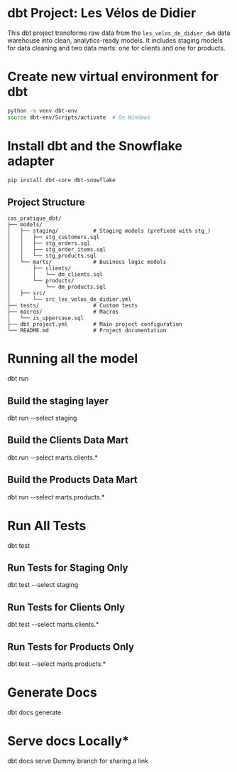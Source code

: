 # dbt Project: Les Vélos de Didier

This dbt project transforms raw data from the `les_velos_de_didier_dwh` data warehouse into clean, analytics-ready models. It includes staging models for data cleaning and two data marts: one for clients and one for products.

# Create new virtual environment for dbt
```bash
python -m venv dbt-env 
source dbt-env/Scripts/activate  # On Windows
```

# Install dbt and the Snowflake adapter
```bash
pip install dbt-core dbt-snowflake
```

## Project Structure
```plaintext
cas_pratique_dbt/
├── models/
│   ├── staging/           # Staging models (prefixed with stg_)
│   │   ├── stg_customers.sql
│   │   ├── stg_orders.sql
│   │   ├── stg_order_items.sql
│   │   └── stg_products.sql
│   └── marts/             # Business logic models
│       ├── clients/
│       │   └── dm_clients.sql
│       └── products/
│           └── dm_products.sql
│   ├── src/
│       └── src_les_velos_de_didier.yml
├── tests/                 # Custom tests
├── macros/                # Macros
│   └── is_uppercase.sql
├── dbt_project.yml        # Main project configuration
└── README.md              # Project documentation
```


# Running all the model
dbt run
## Build the staging layer
dbt run --select staging
## Build the Clients Data Mart
dbt run --select marts.clients.*
## Build the Products Data Mart
dbt run --select marts.products.*

# Run All Tests
dbt test
## Run Tests for Staging Only
dbt test --select staging
## Run Tests for Clients Only
dbt test --select marts.clients.*
## Run Tests for Products Only
dbt test --select marts.products.*

# Generate Docs
dbt docs generate
# Serve docs Locally*
dbt docs serve
Dummy branch for sharing a link
